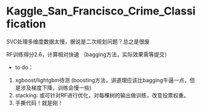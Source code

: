 # Kaggle_San_Francisco_Crime_Classification
SVC处理多维度数据太慢，据说是二次规划问题？总之是很废

RF训练得分2.6，计算相对快速 （bagging方法，实际效果需等提交）

- to do：
1. xgboost/lightgbm待测 (boosting方法，讲道理应该比bagging牛逼一点，但是涉及梯度下降，训练会慢一些)
2. stacking: 或可针对RF进行优化，对每棵树的输出做训练，改变投票权重。
3. 手撕代码！就是刚！

